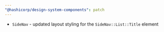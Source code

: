 ```yaml
---
"@hashicorp/design-system-components": patch
---
```


- `SideNav` - updated layout styling for the `SideNav::List::Title` element
